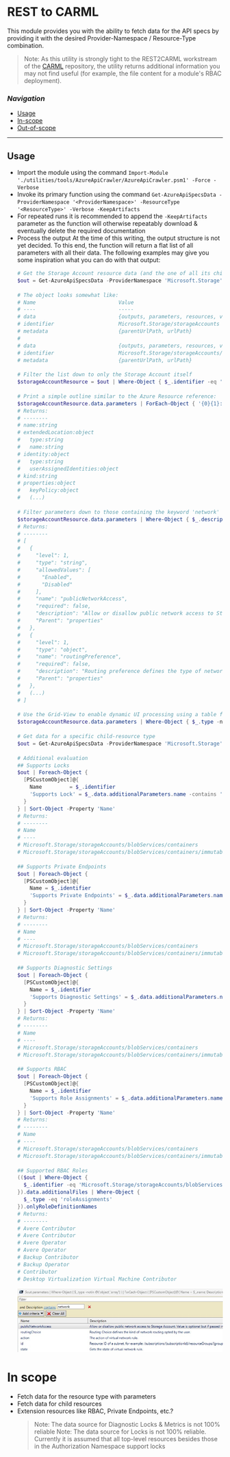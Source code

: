 # REST to CARML

This module provides you with the ability to fetch data for the API specs by providing it with the desired Provider-Namespace / Resource-Type combination.

> Note: As this utility is strongly tight to the REST2CARML workstream of the [CARML](https://aka.ms/CARML) repository, the utility returns additional information you may not find useful (for example, the file content for a module's RBAC deployment).

### _Navigation_

- [Usage](#usage)
- [In-scope](#in-scope)
- [Out-of-scope](#out-of-scope)

---

## Usage
- Import the module using the command `Import-Module './utilities/tools/AzureApiCrawler/AzureApiCrawler.psm1' -Force -Verbose`
- Invoke its primary function using the command `Get-AzureApiSpecsData -ProviderNamespace '<ProviderNamespace>' -ResourceType '<ResourceType>' -Verbose -KeepArtifacts`
- For repeated runs it is recommended to append the `-KeepArtifacts` parameter as the function will otherwise repeatably download & eventually delete the required documentation
- Process the output
  At the time of this writing, the output structure is not yet decided. To this end, the function will return a flat list of all parameters with all their data. The following examples may give you some inspiration what you can do with that output:
  ```PowerShell
  # Get the Storage Account resource data (and the one of all its child-resources)
  $out = Get-AzureApiSpecsData -ProviderNamespace 'Microsoft.Storage' -ResourceType 'storageAccounts' -Verbose -KeepArtifacts

  # The object looks somewhat like:
  # Name                           Value
  # ----                           -----
  # data                           {outputs, parameters, resources, variables…}
  # identifier                     Microsoft.Storage/storageAccounts
  # metadata                       {parentUrlPath, urlPath}
  #
  # data                           {outputs, parameters, resources, variables…}
  # identifier                     Microsoft.Storage/storageAccounts/localUsers
  # metadata                       {parentUrlPath, urlPath}

  # Filter the list down to only the Storage Account itself
  $storageAccountResource = $out | Where-Object { $_.identifier -eq 'Microsoft.Storage/storageAccounts' }

  # Print a simple outline similar to the Azure Resource reference:
  $storageAccountResource.data.parameters | ForEach-Object { '{0}{1}:{2}' -f ('  ' * $_.level), $_.name, $_.type  } 
  # Returns:
  # --------
  # name:string
  # extendedLocation:object
  #   type:string
  #   name:string
  # identity:object
  #   type:string
  #   userAssignedIdentities:object
  # kind:string
  # properties:object
  #   keyPolicy:object
  #   (...)

  # Filter parameters down to those containing the keyword 'network' 
  $storageAccountResource.data.parameters | Where-Object { $_.description -like "*network*" } | ConvertTo-Json
  # Returns:
  # --------
  # [
  #   {
  #     "level": 1,
  #     "type": "string",
  #     "allowedValues": [
  #       "Enabled",
  #       "Disabled"
  #     ],
  #     "name": "publicNetworkAccess",
  #     "required": false,
  #     "description": "Allow or disallow public network access to Storage Account. Value is optional but if passed in, must be 'Enabled' or 'Disabled'.",
  #     "Parent": "properties"
  #   },
  #   {
  #     "level": 1,
  #     "type": "object",
  #     "name": "routingPreference",
  #     "required": false,
  #     "description": "Routing preference defines the type of network, either microsoft or internet routing to be used to deliver the user data, the default option is microsoft routing",
  #     "Parent": "properties"
  #   },
  #   (...)
  # ]

  # Use the Grid-View to enable dynamic UI processing using a table format
  $storageAccountResource.data.parameters | Where-Object { $_.type -notin @('object','array') } | ForEach-Object { [PSCustomObject]@{ Name = $_.name; Description = $_.description  }  } | Out-GridView

  # Get data for a specific child-resource type
  $out = Get-AzureApiSpecsData -ProviderNamespace 'Microsoft.Storage' -ResourceType 'storageAccounts/blobServices/containers' -Verbose -KeepArtifacts

  # Additional evaluation
  ## Supports Locks
  $out | Foreach-Object { 
    [PSCustomObject]@{
      Name         = $_.identifier
      'Supports Lock' = $_.data.additionalParameters.name -contains 'lock' 
    }
  } | Sort-Object -Property 'Name'
  # Returns:
  # --------
  # Name                                                                           Supports Lock
  # ----                                                                           -------------
  # Microsoft.Storage/storageAccounts/blobServices/containers                              False
  # Microsoft.Storage/storageAccounts/blobServices/containers/immutabilityPolicies         False

  ## Supports Private Endpoints
  $out | Foreach-Object { 
    [PSCustomObject]@{
      Name = $_.identifier
      'Supports Private Endpoints' = $_.data.additionalParameters.name -contains 'privateEndpoints' 
    }
  } | Sort-Object -Property 'Name'
  # Returns:
  # --------
  # Name                                                                           Supports Private Endpoints
  # ----                                                                           --------------------------
  # Microsoft.Storage/storageAccounts/blobServices/containers                                           False
  # Microsoft.Storage/storageAccounts/blobServices/containers/immutabilityPolicies                      False

  ## Supports Diagnostic Settings
  $out | Foreach-Object { 
    [PSCustomObject]@{
      Name = $_.identifier
      'Supports Diagnostic Settings' = $_.data.additionalParameters.name -contains 'diagnosticWorkspaceId' 
    }
  } | Sort-Object -Property 'Name'
  # Returns:
  # --------
  # Name                                                                           Supports Diagnostic Settings
  # ----                                                                           ----------------------------
  # Microsoft.Storage/storageAccounts/blobServices/containers                                              True
  # Microsoft.Storage/storageAccounts/blobServices/containers/immutabilityPolicies                         True

  ## Supports RBAC
  $out | Foreach-Object { 
    [PSCustomObject]@{
      Name = $_.identifier
      'Supports Role Assignments' = $_.data.additionalParameters.name -contains 'roleAssignments' 
    }
  } | Sort-Object -Property 'Name'
  # Returns:
  # --------
  # Name                                                                           Supports Role Assignments
  # ----                                                                           -------------------------
  # Microsoft.Storage/storageAccounts/blobServices/containers                                           True
  # Microsoft.Storage/storageAccounts/blobServices/containers/immutabilityPolicies                      True

  ## Supported RBAC Roles
  (($out | Where-Object { 
    $_.identifier -eq 'Microsoft.Storage/storageAccounts/blobServices/containers' 
  }).data.additionalFiles | Where-Object { 
    $_.type -eq 'roleAssignments' 
  }).onlyRoleDefinitionNames
  # Returns:
  # --------
  # Avere Contributor
  # Avere Contributor
  # Avere Operator
  # Avere Operator
  # Backup Contributor
  # Backup Operator
  # Contributor
  # Desktop Virtualization Virtual Machine Contributor
  ```
  <img alt="Grid View" src="./src/GridViewFilter.jpg" />
 

# In scope

- Fetch data for the resource type with parameters
- Fetch data for child resources
- Extension resources like RBAC, Private Endpoints, etc.?
  > Note: The data source for Diagnostic Locks & Metrics is not 100% reliable
  > Note: The data source for Locks is not 100% reliable. Currently it is assumed that all top-level resources besides those in the Authorization Namespace support locks